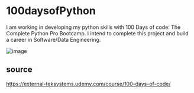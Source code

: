 # 100daysofPython
I am working in developing my python skills with 100 Days of code: The Complete Python Pro Bootcamp.
I intend to complete this project and build a career in Software/Data Engineering.

![image](https://user-images.githubusercontent.com/75959270/211240451-e4810dad-2735-4760-bd2e-22cb4fcd02b8.png)


## source
https://external-teksystems.udemy.com/course/100-days-of-code/

